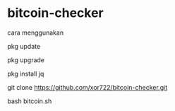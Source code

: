# bitcoin-checker
cara menggunakan 

pkg update 

pkg upgrade 

pkg install jq

git clone https://github.com/xor722/bitcoin-checker.git

bash bitcoin.sh
